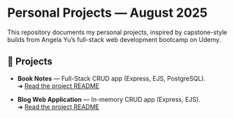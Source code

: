 # Personal Projects — August 2025

This repository documents my personal projects, inspired by capstone-style builds from Angela Yu’s full-stack web development bootcamp on Udemy.

## 📂 Projects
- **Book Notes** — Full-Stack CRUD app (Express, EJS, PostgreSQL).  
  ➜ [Read the project README](Book%20Notes/README-Book-Notes.md)

- **Blog Web Application** — In-memory CRUD app (Express, EJS).  
  ➜ [Read the project README](Blog%20Web%20Application/README-Blog-Web-App.md)
